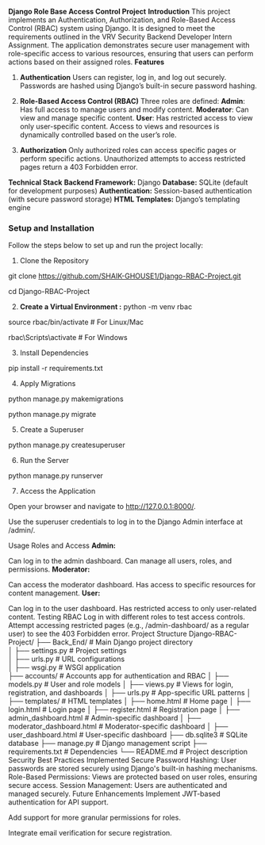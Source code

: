 **Django Role Base Access Control Project**
**Introduction**
This project implements an Authentication, Authorization, and Role-Based Access Control (RBAC) system using Django.
It is designed to meet the requirements outlined in the VRV Security Backend Developer Intern Assignment.
The application demonstrates secure user management with role-specific access to various resources,
ensuring that users can perform actions based on their assigned roles.
**Features**

1. **Authentication**
Users can register, log in, and log out securely.
Passwords are hashed using Django’s built-in secure password hashing.

3. **Role-Based Access Control (RBAC)**
Three roles are defined:
**Admin**: Has full access to manage users and modify content.
**Moderator**: Can view and manage specific content.
**User**: Has restricted access to view only user-specific content.
Access to views and resources is dynamically controlled based on the user’s role.
4. **Authorization**
Only authorized roles can access specific pages or perform specific actions.
Unauthorized attempts to access restricted pages return a 403 Forbidden error.

**Technical Stack**
**Backend Framework:** Django
**Database:** SQLite (default for development purposes)
**Authentication:** Session-based authentication (with secure password storage)
**HTML Templates:** Django’s templating engine

<h3>Setup and Installation</h3>
Follow the steps below to set up and run the project locally:

1. Clone the Repository

git clone https://github.com/SHAIK-GHOUSE1/Django-RBAC-Project.git


cd Django-RBAC-Project


2. **Create a Virtual Environment :**
      python -m venv rbac

source rbac/bin/activate   # For Linux/Mac

rbac\Scripts\activate      # For Windows

3. Install Dependencies

pip install -r requirements.txt

4. Apply Migrations

python manage.py makemigrations

python manage.py migrate

5. Create a Superuser

python manage.py createsuperuser

6. Run the Server

python manage.py runserver

7. Access the Application

Open your browser and navigate to http://127.0.0.1:8000/.

Use the superuser credentials to log in to the Django Admin interface at /admin/.

Usage
Roles and Access
**Admin:**

Can log in to the admin dashboard.
Can manage all users, roles, and permissions.
**Moderator:**

Can access the moderator dashboard.
Has access to specific resources for content management.
**User:**

Can log in to the user dashboard.
Has restricted access to only user-related content.
Testing RBAC
Log in with different roles to test access controls.
Attempt accessing restricted pages (e.g., /admin-dashboard/ as a regular user) to see the 403 Forbidden error.
Project Structure
Django-RBAC-Project/
├── Back_End/                   # Main Django project directory<br>
│   ├── settings.py             # Project settings<br>
│   ├── urls.py                 # URL configurations<br>
│   ├── wsgi.py                 # WSGI application<br>
├── accounts/                   # Accounts app for authentication and RBAC
│   ├── models.py               # User and role models
│   ├── views.py                # Views for login, registration, and dashboards
│   ├── urls.py                 # App-specific URL patterns
│   ├── templates/              # HTML templates
│       ├── home.html           # Home page
│       ├── login.html          # Login page
│       ├── register.html       # Registration page
│       ├── admin_dashboard.html  # Admin-specific dashboard
│       ├── moderator_dashboard.html  # Moderator-specific dashboard
│       ├── user_dashboard.html      # User-specific dashboard
├── db.sqlite3                  # SQLite database
├── manage.py                   # Django management script
├── requirements.txt            # Dependencies
└── README.md                   # Project description
Security Best Practices Implemented
Secure Password Hashing: User passwords are stored securely using Django's built-in hashing mechanisms.
Role-Based Permissions: Views are protected based on user roles, ensuring secure access.
Session Management: Users are authenticated and managed securely.
Future Enhancements
Implement JWT-based authentication for API support.

Add support for more granular permissions for roles.

Integrate email verification for secure registration.
